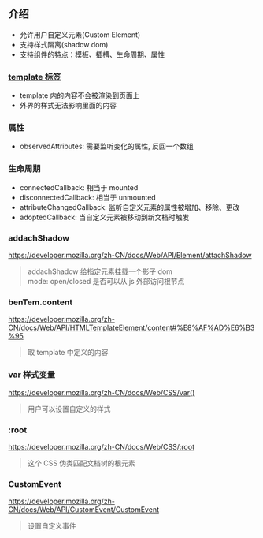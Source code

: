 ## 介绍

- 允许用户自定义元素(Custom Element)
- 支持样式隔离(shadow dom)
- 支持组件的特点：模板、插槽、生命周期、属性

### [template 标签](https://developer.mozilla.org/zh-CN/docs/Web/HTML/Element/template)

- template 内的内容不会被渲染到页面上
- 外界的样式无法影响里面的内容

### 属性

- observedAttributes: 需要监听变化的属性, 反回一个数组

### 生命周期

- connectedCallback: 相当于 mounted
- disconnectedCallback: 相当于 unmounted
- attributeChangedCallback: 监听自定义元素的属性被增加、移除、更改
- adoptedCallback: 当自定义元素被移动到新文档时触发

### addachShadow

https://developer.mozilla.org/zh-CN/docs/Web/API/Element/attachShadow

> addachShadow 给指定元素挂载一个影子 dom  
> mode: open/closed 是否可以从 js 外部访问根节点

### benTem.content

https://developer.mozilla.org/zh-CN/docs/Web/API/HTMLTemplateElement/content#%E8%AF%AD%E6%B3%95

> 取 template 中定义的内容

### var 样式变量

https://developer.mozilla.org/zh-CN/docs/Web/CSS/var()

> 用户可以设置自定义的样式

### :root

https://developer.mozilla.org/zh-CN/docs/Web/CSS/:root

> 这个 CSS 伪类匹配文档树的根元素

### CustomEvent

https://developer.mozilla.org/zh-CN/docs/Web/API/CustomEvent/CustomEvent

> 设置自定义事件
